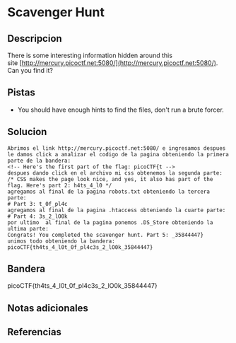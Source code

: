 # Scavenger Hunt

## Descripcion
There is some interesting information hidden around this site [http://mercury.picoctf.net:5080/](http://mercury.picoctf.net:5080/). Can you find it?
## Pistas
- You should have enough hints to find the files, don't run a brute forcer.
## Solucion
```
Abrimos el link http://mercury.picoctf.net:5080/ e ingresamos despues le damos click a analizar el codigo de la pagina obteniendo la primera parte de la bandera:
<!-- Here's the first part of the flag: picoCTF{t -->
despues dando click en el archivo mi css obtenemos la segunda parte:
/* CSS makes the page look nice, and yes, it also has part of the flag. Here's part 2: h4ts_4_l0 */
agregamos al final de la pagina robots.txt obteniendo la tercera parte:
# Part 3: t_0f_pl4c
agregamos al final de la pagina .htaccess obteniendo la cuarte parte:
# Part 4: 3s_2_lO0k
por ultimo  al final de la pagina ponemos .DS_Store obteniendo la ultima parte:
Congrats! You completed the scavenger hunt. Part 5: _35844447}
unimos todo obteniendo la bandera: picoCTF{th4ts_4_l0t_0f_pl4c3s_2_lO0k_35844447}
```

## Bandera

picoCTF{th4ts_4_l0t_0f_pl4c3s_2_lO0k_35844447}

## Notas adicionales

## Referencias
